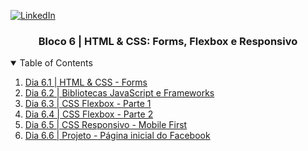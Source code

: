 <!-- PROJECT SHIELDS -->
[![LinkedIn][linkedin-shield]][linkedin-url]

<h3 align="center">Bloco 6 | HTML & CSS: Forms, Flexbox e Responsivo</h3>

<!-- TABLE OF CONTENTS -->
<details open="open">
  <summary>Table of Contents</summary>
  <ol>
    <li>
      <a href="#">Dia 6.1 | HTML & CSS - Forms</a>
    </li>
    <li>
      <a href="#">Dia 6.2 | Bibliotecas JavaScript e Frameworks</a>
    </li>
    <li>
      <a href="#">Dia 6.3 | CSS Flexbox - Parte 1</a>
    </li>
    <li>
      <a href="#">Dia 6.4 | CSS Flexbox - Parte 2</a>
    </li>
    <li>
      <a href="#">Dia 6.5 | CSS Responsivo - Mobile First</a>
    </li>
    <li>
      <a href="#">Dia 6.6 | Projeto - Página inicial do Facebook</a>
    </li>
  </ol>
</details>

<!-- MARKDOWN LINKS & IMAGES -->
[linkedin-shield]: https://img.shields.io/badge/-LinkedIn-black.svg?style=for-the-badge&logo=linkedin&colorB=555
[linkedin-url]: https://linkedin.com/in/rafaelgeronimo

